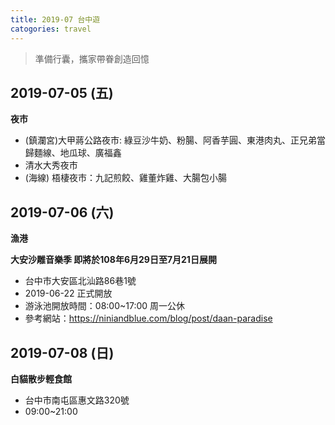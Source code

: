 ```yaml
---
title: 2019-07 台中遊
catogories: travel
---
```


>準備行囊，攜家帶眷創造回憶


## 2019-07-05 (五)

**夜市**
* (鎮瀾宮)大甲蔣公路夜市: 綠豆沙牛奶、粉腸、阿香芋圓、東港肉丸、正兄弟當歸麵線、地瓜球、廣福鑫
* 清水大秀夜市
* (海線) 梧棲夜市：九記煎餃、雞董炸雞、大腸包小腸

## 2019-07-06 (六)

**漁港**

**大安沙雕音樂季 即將於108年6月29日至7月21日展開**
* 台中市大安區北汕路86巷1號
* 2019-06-22 正式開放
* 游泳池開放時間：08:00~17:00 周一公休
* 參考網站：https://niniandblue.com/blog/post/daan-paradise

## 2019-07-08 (日)

**白貓散步輕食館**
* 台中市南屯區惠文路320號
* 09:00~21:00
